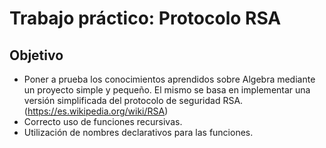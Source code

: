 # Trabajo práctico: Protocolo RSA
## Objetivo
- Poner a prueba los conocimientos aprendidos sobre Algebra mediante un proyecto simple y pequeño. El mismo se basa en implementar una versión simplificada del protocolo de seguridad RSA. (https://es.wikipedia.org/wiki/RSA)
- Correcto uso de funciones recursivas.
- Utilización de nombres declarativos para las funciones. 
